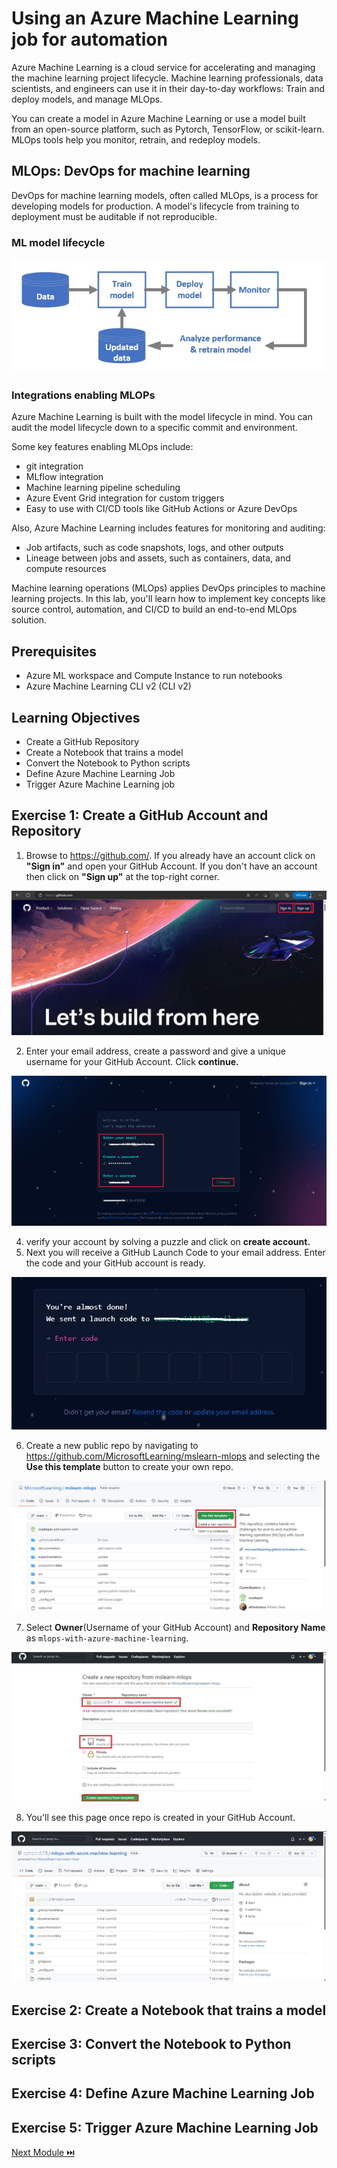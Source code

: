 # Using an Azure Machine Learning job for automation
Azure Machine Learning is a cloud service for accelerating and managing the machine learning project lifecycle. Machine learning professionals, data scientists, and engineers can use it in their day-to-day workflows: Train and deploy models, and manage MLOps.

You can create a model in Azure Machine Learning or use a model built from an open-source platform, such as Pytorch, TensorFlow, or scikit-learn. MLOps tools help you monitor, retrain, and redeploy models.

## MLOps: DevOps for machine learning
DevOps for machine learning models, often called MLOps, is a process for developing models for production. A model's lifecycle from training to deployment must be auditable if not reproducible.
### ML model lifecycle

![Mllifecycle](./assets/1_ml-cycle.jpg "Ml lifecycle")

### Integrations enabling MLOPs
Azure Machine Learning is built with the model lifecycle in mind. You can audit the model lifecycle down to a specific commit and environment.

Some key features enabling MLOps include:

- git integration
- MLflow integration
- Machine learning pipeline scheduling
- Azure Event Grid integration for custom triggers
- Easy to use with CI/CD tools like GitHub Actions or Azure DevOps

Also, Azure Machine Learning includes features for monitoring and auditing:

- Job artifacts, such as code snapshots, logs, and other outputs
- Lineage between jobs and assets, such as containers, data, and compute resources

Machine learning operations (MLOps) applies DevOps principles to machine learning projects. In this lab, you'll learn how to implement key concepts like source control, automation, and CI/CD to build an end-to-end MLOps solution.

## Prerequisites
- Azure ML workspace and Compute Instance to run notebooks
- Azure Machine Learning CLI v2 (CLI v2)

## Learning Objectives
- Create a GitHub Repository
- Create a Notebook that trains a model
- Convert the Notebook to Python scripts
- Define Azure Machine Learning Job
- Trigger Azure Machine Learning job  

## Exercise 1: Create a GitHub Account and Repository
1. Browse to https://github.com/. If you already have an account click on **"Sign in"** and open your GitHub Account. If you don't have an account then click on **"Sign up"** at the top-right corner.

![signup](./assets/2_signup.jpg "Sign Up")

2. Enter your email address, create a password and give a unique username for your GitHub Account. Click **continue.**

![Details](./assets/3_entermail.jpg "Details")

4. verify your account by solving a puzzle and click on **create account.**
5. Next you will receive a GitHub Launch Code to your email address. Enter the code and your GitHub account is ready.

![LaunchCode](./assets/4_otp.jpg "Launch Code")

6. Create a new public repo by navigating to https://github.com/MicrosoftLearning/mslearn-mlops and selecting the **Use this template** button to create your own repo.

![LaunchCode](./assets/5_create-repo.jpg "Launch Code")

7. Select **Owner**(Username of your GitHub Account) and **Repository Name** as ```mlops-with-azure-machine-learning```.

![LaunchCode](./assets/6_create.jpg "Launch Code")

8. You'll see this page once repo is created in your GitHub Account.

![LaunchCode](./assets/7_repo.jpg "Launch Code")

## Exercise 2: Create a Notebook that trains a model


## Exercise 3: Convert the Notebook to Python scripts


## Exercise 4: Define Azure Machine Learning Job


## Exercise 5: Trigger Azure Machine Learning Job



[Next Module ⏭️](../2_triggering-azure-machine-learning-jobs-with-github-actions/documentation.md)
